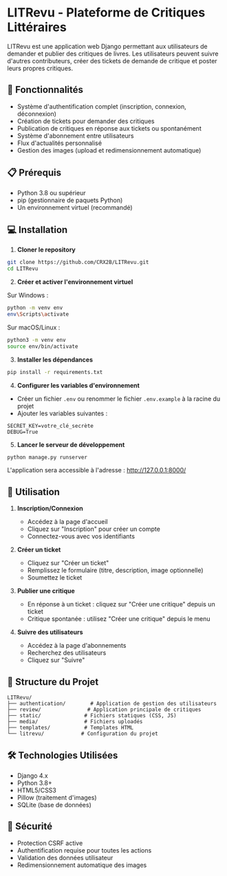 # LITRevu - Plateforme de Critiques Littéraires

LITRevu est une application web Django permettant aux utilisateurs de demander et publier des critiques de livres. Les utilisateurs peuvent suivre d'autres contributeurs, créer des tickets de demande de critique et poster leurs propres critiques.

## 🚀 Fonctionnalités

- Système d'authentification complet (inscription, connexion, déconnexion)
- Création de tickets pour demander des critiques
- Publication de critiques en réponse aux tickets ou spontanément
- Système d'abonnement entre utilisateurs
- Flux d'actualités personnalisé
- Gestion des images (upload et redimensionnement automatique)

## 📋 Prérequis

- Python 3.8 ou supérieur
- pip (gestionnaire de paquets Python)
- Un environnement virtuel (recommandé)

## 💻 Installation

1. **Cloner le repository**
```bash
git clone https://github.com/CRX2B/LITRevu.git
cd LITRevu
```

2. **Créer et activer l'environnement virtuel**

Sur Windows :
```bash
python -m venv env
env\Scripts\activate
```

Sur macOS/Linux :
```bash
python3 -m venv env
source env/bin/activate
```

3. **Installer les dépendances**
```bash
pip install -r requirements.txt
```

4. **Configurer les variables d'environnement**
- Créer un fichier `.env` ou renommer le fichier `.env.example` à la racine du projet
- Ajouter les variables suivantes :
```
SECRET_KEY=votre_clé_secrète
DEBUG=True
```

5. **Lancer le serveur de développement**
```bash
python manage.py runserver
```

L'application sera accessible à l'adresse : http://127.0.0.1:8000/

## 🎯 Utilisation

1. **Inscription/Connexion**
   - Accédez à la page d'accueil
   - Cliquez sur "Inscription" pour créer un compte
   - Connectez-vous avec vos identifiants

2. **Créer un ticket**
   - Cliquez sur "Créer un ticket"
   - Remplissez le formulaire (titre, description, image optionnelle)
   - Soumettez le ticket

3. **Publier une critique**
   - En réponse à un ticket : cliquez sur "Créer une critique" depuis un ticket
   - Critique spontanée : utilisez "Créer une critique" depuis le menu

4. **Suivre des utilisateurs**
   - Accédez à la page d'abonnements
   - Recherchez des utilisateurs
   - Cliquez sur "Suivre"

## 🔧 Structure du Projet

```
LITRevu/
├── authentication/        # Application de gestion des utilisateurs
├── review/               # Application principale de critiques
├── static/              # Fichiers statiques (CSS, JS)
├── media/               # Fichiers uploadés
├── templates/           # Templates HTML
└── litrevu/            # Configuration du projet
```

## 🛠️ Technologies Utilisées

- Django 4.x
- Python 3.8+
- HTML5/CSS3
- Pillow (traitement d'images)
- SQLite (base de données)

## 🔐 Sécurité

- Protection CSRF active
- Authentification requise pour toutes les actions
- Validation des données utilisateur
- Redimensionnement automatique des images
